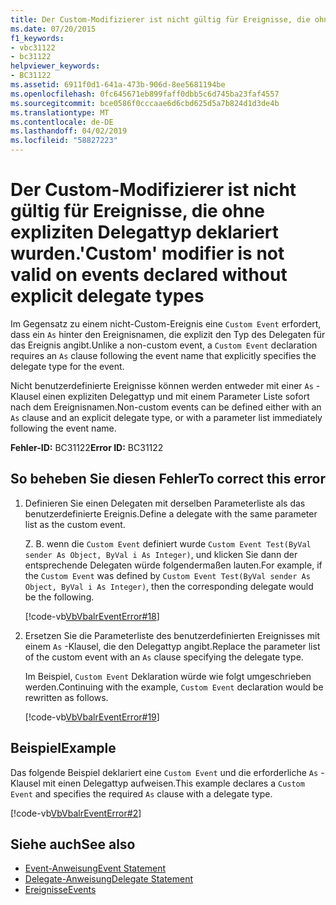 ```yaml
---
title: Der Custom-Modifizierer ist nicht gültig für Ereignisse, die ohne expliziten Delegattyp deklariert wurden.
ms.date: 07/20/2015
f1_keywords:
- vbc31122
- bc31122
helpviewer_keywords:
- BC31122
ms.assetid: 6911f0d1-641a-473b-906d-8ee5681194be
ms.openlocfilehash: 0fc645671eb899faff0dbb5c6d745ba23faf4557
ms.sourcegitcommit: bce0586f0cccaae6d6cbd625d5a7b824d1d3de4b
ms.translationtype: MT
ms.contentlocale: de-DE
ms.lasthandoff: 04/02/2019
ms.locfileid: "58827223"
---
```

# <a name="custom-modifier-is-not-valid-on-events-declared-without-explicit-delegate-types"></a><span data-ttu-id="4b04f-102">Der Custom-Modifizierer ist nicht gültig für Ereignisse, die ohne expliziten Delegattyp deklariert wurden.</span><span class="sxs-lookup"><span data-stu-id="4b04f-102">'Custom' modifier is not valid on events declared without explicit delegate types</span></span>
<span data-ttu-id="4b04f-103">Im Gegensatz zu einem nicht-Custom-Ereignis eine `Custom Event` erfordert, dass ein `As` hinter den Ereignisnamen, die explizit den Typ des Delegaten für das Ereignis angibt.</span><span class="sxs-lookup"><span data-stu-id="4b04f-103">Unlike a non-custom event, a `Custom Event` declaration requires an `As` clause following the event name that explicitly specifies the delegate type for the event.</span></span>  
  
 <span data-ttu-id="4b04f-104">Nicht benutzerdefinierte Ereignisse können werden entweder mit einer `As` -Klausel einen expliziten Delegattyp und mit einem Parameter Liste sofort nach dem Ereignisnamen.</span><span class="sxs-lookup"><span data-stu-id="4b04f-104">Non-custom events can be defined either with an `As` clause and an explicit delegate type, or with a parameter list immediately following the event name.</span></span>  
  
 <span data-ttu-id="4b04f-105">**Fehler-ID:** BC31122</span><span class="sxs-lookup"><span data-stu-id="4b04f-105">**Error ID:** BC31122</span></span>  
  
## <a name="to-correct-this-error"></a><span data-ttu-id="4b04f-106">So beheben Sie diesen Fehler</span><span class="sxs-lookup"><span data-stu-id="4b04f-106">To correct this error</span></span>  
  
1.  <span data-ttu-id="4b04f-107">Definieren Sie einen Delegaten mit derselben Parameterliste als das benutzerdefinierte Ereignis.</span><span class="sxs-lookup"><span data-stu-id="4b04f-107">Define a delegate with the same parameter list as the custom event.</span></span>  
  
     <span data-ttu-id="4b04f-108">Z. B. wenn die `Custom Event` definiert wurde `Custom Event Test(ByVal sender As Object, ByVal i As Integer)`, und klicken Sie dann der entsprechende Delegaten würde folgendermaßen lauten.</span><span class="sxs-lookup"><span data-stu-id="4b04f-108">For example, if the `Custom Event` was defined by `Custom Event Test(ByVal sender As Object, ByVal i As Integer)`, then the corresponding delegate would be the following.</span></span>  
  
     [!code-vb[VbVbalrEventError#18](~/samples/snippets/visualbasic/VS_Snippets_VBCSharp/VbVbalrEventError/VB/VbVbalrEventError.vb#18)]  
  
2.  <span data-ttu-id="4b04f-109">Ersetzen Sie die Parameterliste des benutzerdefinierten Ereignisses mit einem `As` -Klausel, die den Delegattyp angibt.</span><span class="sxs-lookup"><span data-stu-id="4b04f-109">Replace the parameter list of the custom event with an `As` clause specifying the delegate type.</span></span>  
  
     <span data-ttu-id="4b04f-110">Im Beispiel, `Custom Event` Deklaration würde wie folgt umgeschrieben werden.</span><span class="sxs-lookup"><span data-stu-id="4b04f-110">Continuing with the example, `Custom Event` declaration would be rewritten as follows.</span></span>  
  
     [!code-vb[VbVbalrEventError#19](~/samples/snippets/visualbasic/VS_Snippets_VBCSharp/VbVbalrEventError/VB/VbVbalrEventError.vb#19)]  
  
## <a name="example"></a><span data-ttu-id="4b04f-111">Beispiel</span><span class="sxs-lookup"><span data-stu-id="4b04f-111">Example</span></span>  
 <span data-ttu-id="4b04f-112">Das folgende Beispiel deklariert eine `Custom Event` und die erforderliche `As` -Klausel mit einen Delegattyp aufweisen.</span><span class="sxs-lookup"><span data-stu-id="4b04f-112">This example declares a `Custom Event` and specifies the required `As` clause with a delegate type.</span></span>  
  
 [!code-vb[VbVbalrEventError#2](~/samples/snippets/visualbasic/VS_Snippets_VBCSharp/VbVbalrEventError/VB/VbVbalrEventError.vb#2)]  
  
## <a name="see-also"></a><span data-ttu-id="4b04f-113">Siehe auch</span><span class="sxs-lookup"><span data-stu-id="4b04f-113">See also</span></span>

- [<span data-ttu-id="4b04f-114">Event-Anweisung</span><span class="sxs-lookup"><span data-stu-id="4b04f-114">Event Statement</span></span>](../../../visual-basic/language-reference/statements/event-statement.md)
- [<span data-ttu-id="4b04f-115">Delegate-Anweisung</span><span class="sxs-lookup"><span data-stu-id="4b04f-115">Delegate Statement</span></span>](../../../visual-basic/language-reference/statements/delegate-statement.md)
- [<span data-ttu-id="4b04f-116">Ereignisse</span><span class="sxs-lookup"><span data-stu-id="4b04f-116">Events</span></span>](../../../visual-basic/programming-guide/language-features/events/index.md)
